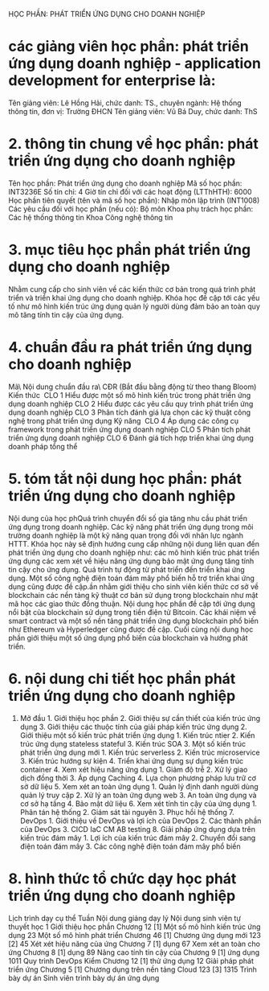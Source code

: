 HỌC PHẦN: PHÁT TRIỂN ỨNG DỤNG CHO DOANH NGHIỆP 
# các giảng viên học phần: phát triển ứng dụng doanh nghiệp - application development for enterprise là: 
Tên giảng viên: Lê Hồng Hải, chức danh: TS., chuyên ngành: Hệ thống thông tin, đơn vị: Trường ĐHCN
Tên giảng viên: Vũ Bá Duy, chức danh: ThS
# 2. thông tin chung về học phần: phát triển ứng dụng cho doanh nghiệp 
Tên học phần: Phát triển ứng dụng cho doanh nghiệp Mã số học phần: INT3236E Số tín chỉ: 4 Giờ tín chỉ đối với các hoạt động (LTThHTH): 6000 Học phần tiên quyết (tên và mã số học phần): Nhập môn lập trình (INT1008) Các yêu cầu đối với học phần (nếu có): Bộ môn Khoa phụ trách học phần: Các hệ thống thông tin Khoa Công nghệ thông tin 
# 3. mục tiêu học phần phát triển ứng dụng cho doanh nghiệp 
Nhằm cung cấp cho sinh viên về các kiến thức cơ bản trong quá trình phát triển và triển khai ứng dụng cho doanh nghiệp. Khóa học đề cập tới các yếu tố như mô hình kiến trúc ứng dụng quản lý người dùng đảm bảo an toàn quy mô tăng tính tin cậy của ứng dụng.
# 4. chuẩn đầu ra phát triển ứng dụng cho doanh nghiệp 
Mã\ Nội dung chuẩn đầu ra\ CĐR (Bắt đầu bằng động từ theo thang Bloom) Kiến thức  CLO 1 Hiểu được một số mô hình kiến trúc trong phát triển ứng dụng doanh nghiệp CLO 2 Hiểu được các yêu cầu quy trình phát triển ứng dụng doanh nghiệp CLO 3 Phân tích đánh giá lựa chọn các kỹ thuật công nghệ trong phát triển ứng dụng Kỹ năng  CLO 4 Áp dụng các công cụ framework trong phát triển ứng dụng doanh nghiệp CLO 5 Phân tích phát triển ứng dụng doanh nghiệp CLO 6 Đánh giá tích hợp triển khai ứng dụng doanh pháp tổng thể 
# 5. tóm tắt nội dung học phần: phát triển ứng dụng cho doanh nghiệp 
Nội dung của học phQuá trình chuyển đổi số gia tăng nhu cầu phát triển ứng dụng trong doanh nghiệp. Các kỹ năng phát triển ứng dụng trong môi trường doanh nghiệp là một kỹ năng quan trọng đối với nhân lực ngành HTTT. Khóa học này sẽ định hướng cung cấp những nội dung liên quan đến phát triển ứng dụng cho doanh nghiệp như: các mô hình kiến trúc phát triển ứng dụng các xem xét về hiệu năng ứng dụng bảo mật ứng dụng tăng tính tin cậy cho ứng dụng. Quá trình tự động từ phát triển đến triển khai ứng dụng. Một số công nghệ điện toán đám mây phổ biến hỗ trợ triển khai ứng dụng cũng được đề cập.ần nhằm giới thiệu cho sinh viên kiến thức cơ sở về blockchain các nền tảng kỹ thuật cơ bản sử dụng trong blockchain như mật mã học các giao thức đồng thuận. Nội dung học phần đề cập tới ứng dụng nổi bật của blockchain sử dụng trong tiền điện tử Bitcoin. Các khái niệm về smart contract và một số nền tảng phát triển ứng dụng blockchain phổ biến như Ethereum và Hyperledger cũng được đề cập. Cuối cùng nội dung học phần giới thiệu một số ứng dụng phổ biến của blockchain và hướng phát triển.
# 6. nội dung chi tiết học phần phát triển ứng dụng cho doanh nghiệp 
1. Mở đầu 1. Giới thiệu học phần 2. Giới thiệu sự cần thiết của kiến trúc ứng dụng 3. Giới thiệu các thuộc tính của giải pháp kiến trúc ứng dụng 2. Giới thiệu một số kiến trúc phát triển ứng dụng 1. Kiến trúc ntier 2. Kiến trúc ứng dụng stateless stateful 3. Kiến trúc SOA 3. Một số kiến trúc phát triển ứng dụng mới 1. Kiến trúc serverless 2. Kiến trúc microservice 3. Kiến trúc hướng sự kiện 4. Triển khai ứng dụng sự dụng kiến trúc container 4. Xem xét hiệu năng ứng dụng 1. Giảm độ trễ 2. Xử lý giao dịch đồng thời 3. Áp dụng Caching 4. Lựa chọn phương pháp lưu trữ cơ sở dữ liệu 5. Xem xét an toàn ứng dụng 1. Quản lý định danh người dùng quản lý truy cập 2. Xử lý an toàn ứng dụng web 3. An toàn ứng dụng và cơ sở hạ tầng 4. Bảo mật dữ liệu 6. Xem xét tính tin cậy của ứng dụng 1. Phân tán hệ thống 2. Giám sát tài nguyên 3. Phục hồi hệ thống 7. DevOps 1. Giới thiệu về DevOps và lợi ích của DevOps 2. Các thành phần của DevOps 3. CICD IaC CM AB testing 8. Giải pháp ứng dụng dựa trên kiến trúc đám mây 1. Lợi ích của kiến trúc đám mây 2. Chuyển đổi sang điện toán đám mây 3. Các công nghệ điện toán đám mây phổ biến 
# 8. hình thức tổ chức dạy học phát triển ứng dụng cho doanh nghiệp  
 Lịch trình dạy cụ thể Tuần Nội dung giảng dạy lý Nội dung sinh viên tự thuyết học 1 Giới thiệu học phần Chương 12 \[1\] Một số mô hình kiến trúc ứng dụng 23 Một số mô hình phát triển Chương 46 \[1\] Chương ứng dụng mới 123 \[2\] 45 Xét xét hiệu năng của ứng Chương 7 \[1\] dụng 67 Xem xét an toàn cho ứng Chương 8 \[1\] dụng 89 Nâng cao tính tin cậy của Chương 9 \[1\] ứng dụng 1011 Quy trình DevOps Kiểm Chương 12 \[1\] thử ứng dụng 12 Giải pháp phát triển ứng Chương 5 \[1\] Chương dụng trên nền tảng Cloud 123 \[3\] 1315 Trình bày dự án Sinh viên trình bày dự án ứng dụng 
